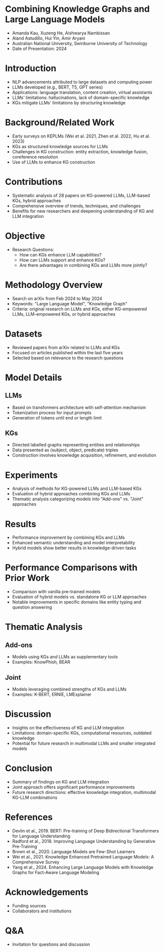 # Combining Knowledge Graphs and Large Language Models
- Amanda Kau, Xuzeng He, Aishwarya Nambissan
- Aland Astudillo, Hui Yin, Amir Aryani
- Australian National University, Swinburne University of Technology
- Date of Presentation: 2024

# Introduction
- NLP advancements attributed to large datasets and computing power
- LLMs developed (e.g., BERT, T5, GPT series)
- Applications: language translation, content creation, virtual assistants
- LLMs' limitations: hallucinations, lack of domain-specific knowledge
- KGs mitigate LLMs' limitations by structuring knowledge

# Background/Related Work
- Early surveys on KEPLMs (Wei et al. 2021, Zhen et al. 2022, Hu et al. 2023)
- KGs as structured knowledge sources for LLMs
- Challenges in KG construction: entity extraction, knowledge fusion, coreference resolution
- Use of LLMs to enhance KG construction

# Contributions
- Systematic analysis of 28 papers on KG-powered LLMs, LLM-based KGs, hybrid approaches
- Comprehensive overview of trends, techniques, and challenges
- Benefits for new researchers and deepening understanding of KG and LLM integration

# Objective
- Research Questions:
  - How can KGs enhance LLM capabilities?
  - How can LLMs support and enhance KGs?
  - Are there advantages in combining KGs and LLMs more jointly?

# Methodology Overview
- Search on arXiv from Feb 2024 to May 2024
- Keywords: "Large Language Model", "Knowledge Graph"
- Criteria: original research on LLMs and KGs, either KG-empowered LLMs, LLM-empowered KGs, or hybrid approaches

# Datasets
- Reviewed papers from arXiv related to LLMs and KGs
- Focused on articles published within the last five years
- Selected based on relevance to the research questions

# Model Details
## LLMs
- Based on transformers architecture with self-attention mechanism
- Tokenization process for input prompts
- Generation of tokens until end or length limit
## KGs
- Directed labelled graphs representing entities and relationships
- Data presented as (subject, object, predicate) triples
- Construction involves knowledge acquisition, refinement, and evolution

# Experiments
- Analysis of methods for KG-powered LLMs and LLM-based KGs
- Evaluation of hybrid approaches combining KGs and LLMs
- Thematic analysis categorizing models into "Add-ons" vs. "Joint" approaches

# Results
- Performance improvement by combining KGs and LLMs
- Enhanced semantic understanding and model interpretability
- Hybrid models show better results in knowledge-driven tasks

# Performance Comparisons with Prior Work
- Comparison with vanilla pre-trained models
- Evaluation of hybrid models vs. standalone KG or LLM approaches
- Notable improvements in specific domains like entity typing and question answering

# Thematic Analysis
## Add-ons
- Models using KGs and LLMs as supplementary tools
- Examples: KnowPhish, BEAR
## Joint
- Models leveraging combined strengths of KGs and LLMs
- Examples: K-BERT, ERNIE, LMExplainer

# Discussion
- Insights on the effectiveness of KG and LLM integration
- Limitations: domain-specific KGs, computational resources, outdated knowledge
- Potential for future research in multimodal LLMs and smaller integrated models

# Conclusion
- Summary of findings on KG and LLM integration
- Joint approach offers significant performance improvements
- Future research directions: effective knowledge integration, multimodal KG-LLM combinations

# References
- Devlin et al., 2019. BERT: Pre-training of Deep Bidirectional Transformers for Language Understanding
- Radford et al., 2018. Improving Language Understanding by Generative Pre-Training
- Brown et al., 2020. Language Models are Few-Shot Learners
- Wei et al., 2021. Knowledge Enhanced Pretrained Language Models: A Comprehensive Survey
- Yang et al., 2024. Enhancing Large Language Models with Knowledge Graphs for Fact-Aware Language Modeling

# Acknowledgements
- Funding sources
- Collaborators and institutions

# Q&A
- Invitation for questions and discussion
